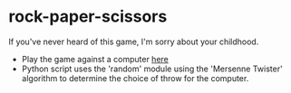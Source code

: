 # rock-paper-scissors
If you've never heard of this game, I'm sorry about your childhood.
* Play the game against a computer [here](https://replit.com/@farahroslend/rock-paper-scissors?v=1)
* Python script uses the 'random' module using the 'Mersenne Twister' algorithm to determine the choice of throw for the computer.
